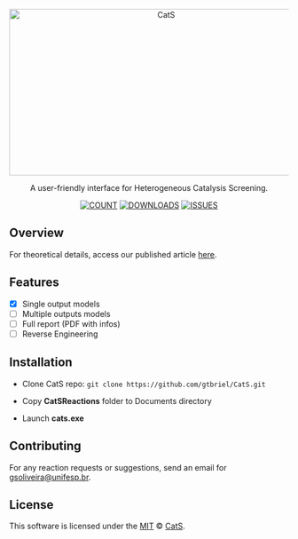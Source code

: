 <p align="center">
  <img src="https://drive.google.com/uc?id=1jsyAPKQf193HMTakjvl9HwN_H_N_Hdoi" height="300" width="550" alt="CatS" />
</p>

<p align="center">
  A user-friendly interface for Heterogeneous Catalysis Screening.
</p>

<div align="center">

  <a href="">![COUNT](https://img.shields.io/badge/reactions-3-green?style=for-the-badge)</a>
  <a href="">![DOWNLOADS](https://img.shields.io/github/downloads/gtbriel/CatS/latest/total?style=for-the-badge)</a>
  <a href="">![ISSUES](https://img.shields.io/github/issues-raw/gtbriel/CatS?style=for-the-badge)</a>

</div>

## Overview

  For theoretical details, access our published article [here]().

## Features

- [x] Single output models
- [ ] Multiple outputs models
- [ ] Full report (PDF with infos)
- [ ] Reverse Engineering

## Installation

* Clone CatS repo: ``` git clone https://github.com/gtbriel/CatS.git ```

* Copy **CatSReactions** folder to Documents directory

* Launch **cats.exe**

## Contributing

For any reaction requests or suggestions, send an email for gsoliveira@unifesp.br.


## License

This software is licensed under the [MIT](https://github.com/gtbriel/CatS/blob/main/LICENSE) © [CatS](https://github.com/gtbriel/CatS).
